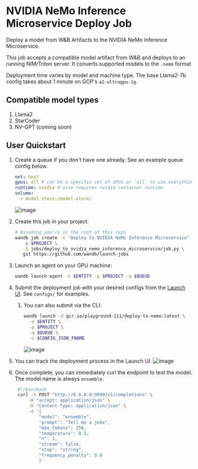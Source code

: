 # NVIDIA NeMo Inference Microservice Deploy Job

Deploy a model from W&B Artifacts to the NVIDIA NeMo Inference Microservice.

This job accepts a compatible model artifact from W&B and deploys to an running NIM/Triton server. It converts supported models to the `.nemo` format

Deployment time varies by model and machine type. The base Llama2-7b config takes about 1 minute on GCP's `a2-ultragpu-1g`.

## Compatible model types

1. Llama2
2. StarCoder
3. NV-GPT (coming soon)

## User Quickstart

1. Create a queue if you don't have one already. See an example queue config below.

   ```yaml
   net: host
   gpus: all # can be a specific set of GPUs or `all` to use everything
   runtime: nvidia # also requires nvidia container runtime
   volume:
     - model-store:/model-store/
   ```

   ![image](https://github.com/wandb/launch-jobs/assets/15385696/d349e37a-ce1d-48b3-992f-1b4b617efa19)

2. Create this job in your project:

   ```bash
   # Assuming you're in the root of this repo
   wandb job create -n "Deploy to NVIDIA NeMo Inference Microservice" \
      -p $PROJECT \
      -E jobs/deploy_to_nvidia_nemo_inference_microservice/job.py \
      git https://github.com/wandb/launch-jobs
   ```

3. Launch an agent on your GPU machine:
   ```bash
   wandb launch-agent -e $ENTITY -p $PROJECT -q $QUEUE
   ```
4. Submit the deployment job with your desired configs from the [Launch UI](https://wandb.ai/launch). See `configs/` for examples.
   1. You can also submit via the CLI:
      ```bash
      wandb launch -d gcr.io/playground-111/deploy-to-nemo:latest \
        -e $ENTITY \
        -p $PROJECT \
        -q $QUEUE \
        -c $CONFIG_JSON_FNAME
      ```
      ![image](https://github.com/wandb/launch-jobs/assets/15385696/8bc95b7a-94a6-453e-9c87-f6b25a567604)
5. You can track the deployment process in the Launch UI.
   ![image](https://github.com/wandb/launch-jobs/assets/15385696/49ca8391-689e-4cb7-9ba9-b5691f2cc7aa)
6. Once complete, you can immediately curl the endpoint to test the model. The model name is always `ensemble`.
   ```bash
    #!/bin/bash
    curl -X POST "http://0.0.0.0:9999/v1/completions" \
        -H "accept: application/json" \
        -H "Content-Type: application/json" \
        -d '{
            "model": "ensemble",
            "prompt": "Tell me a joke",
            "max_tokens": 256,
            "temperature": 0.5,
            "n": 1,
            "stream": false,
            "stop": "string",
            "frequency_penalty": 0.0
            }'
   ```

